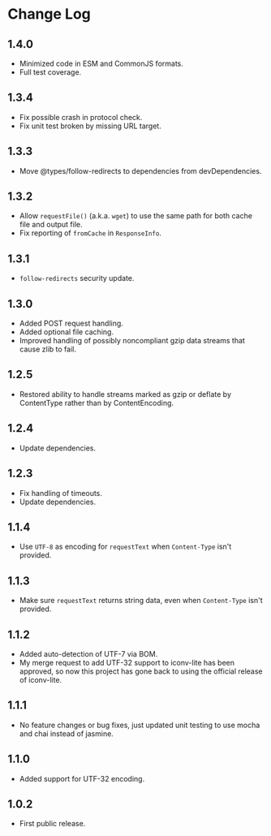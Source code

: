# Change Log

## 1.4.0

* Minimized code in ESM and CommonJS formats.
* Full test coverage.

## 1.3.4

* Fix possible crash in protocol check.
* Fix unit test broken by missing URL target.

## 1.3.3

* Move @types/follow-redirects to dependencies from devDependencies.

## 1.3.2

* Allow `requestFile()` (a.k.a. `wget`) to use the same path for both cache file and output file.
* Fix reporting of `fromCache` in `ResponseInfo`.

## 1.3.1

* `follow-redirects` security update.

## 1.3.0

* Added POST request handling.
* Added optional file caching.
* Improved handling of possibly noncompliant gzip data streams that cause zlib to fail.

## 1.2.5

* Restored ability to handle streams marked as gzip or deflate by ContentType rather than by ContentEncoding.

## 1.2.4

* Update dependencies.

## 1.2.3

* Fix handling of timeouts.
* Update dependencies.

## 1.1.4

* Use `UTF-8` as encoding for `requestText` when `Content-Type` isn't provided.

## 1.1.3

* Make sure `requestText` returns string data, even when `Content-Type` isn't provided.

## 1.1.2

* Added auto-detection of UTF-7 via BOM.
* My merge request to add UTF-32 support to iconv-lite has been approved, so now this project has gone back to using the official release of iconv-lite.

## 1.1.1

* No feature changes or bug fixes, just updated unit testing to use mocha and chai instead of jasmine.

## 1.1.0

* Added support for UTF-32 encoding.

## 1.0.2

* First public release.
